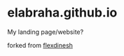 # elabraha.github.io
My landing page/website?

forked from [flexdinesh](../../flexdinesh/dev-landing-page/master/LICENSE)
